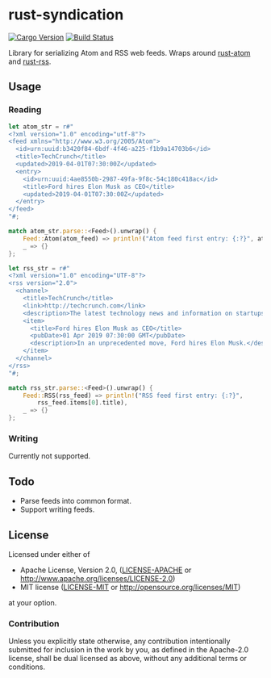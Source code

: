 # rust-syndication

[![Cargo Version](https://img.shields.io/crates/v/syndication.svg)](https://crates.io/crates/syndication)
[![Build Status](https://travis-ci.org/tomshen/rust-syndication.svg?branch=master)](https://travis-ci.org/tomshen/rust-syndication)

Library for serializing Atom and RSS web feeds. Wraps around [rust-atom](https://github.com/vtduncan/rust-atom) and [rust-rss](https://github.com/frewsxcv/rust-rss).

## Usage

### Reading
```rust
let atom_str = r#"
<?xml version="1.0" encoding="utf-8"?>
<feed xmlns="http://www.w3.org/2005/Atom">
  <id>urn:uuid:b3420f84-6bdf-4f46-a225-f1b9a14703b6</id>
  <title>TechCrunch</title>
  <updated>2019-04-01T07:30:00Z</updated>
  <entry>
    <id>urn:uuid:4ae8550b-2987-49fa-9f8c-54c180c418ac</id>
    <title>Ford hires Elon Musk as CEO</title>
    <updated>2019-04-01T07:30:00Z</updated>
  </entry>
</feed>
"#;

match atom_str.parse::<Feed>().unwrap() {
    Feed::Atom(atom_feed) => println!("Atom feed first entry: {:?}", atom_feed.entries[0].title),
    _ => {}
};

let rss_str = r#"
<?xml version="1.0" encoding="UTF-8"?>
<rss version="2.0">
  <channel>
    <title>TechCrunch</title>
    <link>http://techcrunch.com</link>
    <description>The latest technology news and information on startups</description>
    <item>
      <title>Ford hires Elon Musk as CEO</title>
      <pubDate>01 Apr 2019 07:30:00 GMT</pubDate>
      <description>In an unprecedented move, Ford hires Elon Musk.</description>
    </item>
  </channel>
</rss>
"#;

match rss_str.parse::<Feed>().unwrap() {
    Feed::RSS(rss_feed) => println!("RSS feed first entry: {:?}",
        rss_feed.items[0].title),
    _ => {}
};
```

### Writing
Currently not supported.

## Todo
- Parse feeds into common format.
- Support writing feeds.

## License

Licensed under either of

 * Apache License, Version 2.0, ([LICENSE-APACHE](LICENSE-APACHE) or http://www.apache.org/licenses/LICENSE-2.0)
 * MIT license ([LICENSE-MIT](LICENSE-MIT) or http://opensource.org/licenses/MIT)

at your option.

### Contribution

Unless you explicitly state otherwise, any contribution intentionally
submitted for inclusion in the work by you, as defined in the Apache-2.0
license, shall be dual licensed as above, without any additional terms or
conditions.
